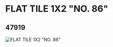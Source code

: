 # FLAT TILE 1X2 "NO. 86"
## 47919
![FLAT TILE 1X2 "NO. 86"](https://lc-www-live-s.legocdn.com/media/bricks/5/2/4212363.jpg)